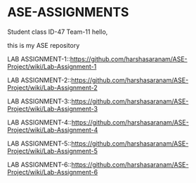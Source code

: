 # ASE-ASSIGNMENTS

Student class ID-47
Team-11
hello,

this is my ASE repository

LAB ASSIGNMENT-1::https://github.com/harshasaranam/ASE-Project/wiki/Lab-Assignment-1

LAB ASSIGNMENT-2::https://github.com/harshasaranam/ASE-Project/wiki/Lab-Assignment-2

LAB ASSIGNMENT-3::https://github.com/harshasaranam/ASE-Project/wiki/Lab-Assignment-3

LAB ASSIGNMENT-4::https://github.com/harshasaranam/ASE-Project/wiki/Lab-Assignment-4

LAB ASSIGNMENT-5::https://github.com/harshasaranam/ASE-Project/wiki/Lab-Assignment-5

LAB ASSIGNMENT-6::https://github.com/harshasaranam/ASE-Project/wiki/Lab-Assignment-6
